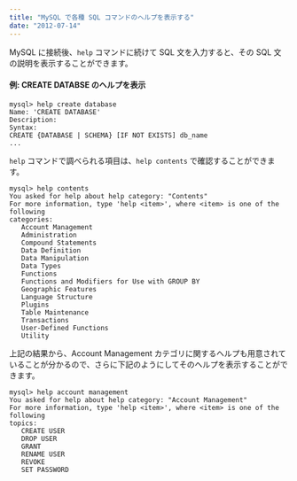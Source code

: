 ```yaml
---
title: "MySQL で各種 SQL コマンドのヘルプを表示する"
date: "2012-07-14"
---
```


MySQL に接続後、`help` コマンドに続けて SQL 文を入力すると、その SQL 文の説明を表示することができます。

#### 例: CREATE DATABSE のヘルプを表示

~~~
mysql> help create database
Name: 'CREATE DATABASE'
Description:
Syntax:
CREATE {DATABASE | SCHEMA} [IF NOT EXISTS] db_name
...
~~~

`help` コマンドで調べられる項目は、`help contents` で確認することができます。

~~~
mysql> help contents
You asked for help about help category: "Contents"
For more information, type 'help <item>', where <item> is one of the following
categories:
   Account Management
   Administration
   Compound Statements
   Data Definition
   Data Manipulation
   Data Types
   Functions
   Functions and Modifiers for Use with GROUP BY
   Geographic Features
   Language Structure
   Plugins
   Table Maintenance
   Transactions
   User-Defined Functions
   Utility
~~~

上記の結果から、Account Management カテゴリに関するヘルプも用意されていることが分かるので、さらに下記のようにしてそのヘルプを表示することができます。

~~~
mysql> help account management
You asked for help about help category: "Account Management"
For more information, type 'help <item>', where <item> is one of the following
topics:
   CREATE USER
   DROP USER
   GRANT
   RENAME USER
   REVOKE
   SET PASSWORD
~~~

